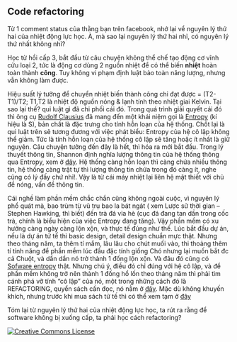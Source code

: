 ## Code refactoring

Từ 1 comment status của thằng bạn trên facebook, nhớ lại về nguyên lý thứ hai của nhiệt động lực học. À, mà sao lại nguyên lý thứ hai nhỉ, có nguyên lý thứ nhất không nhỉ?

Học từ hồi cấp 3, bắt đầu từ câu chuyện không thể chế tạo động cơ vĩnh cửu loại 2, tức là động cơ dùng 2 nguồn nhiệt để có thể biến **nhiệt** hoàn toàn thành **công**. Tuy không vi phạm định luật bảo toàn năng lượng, nhưng vẫn không làm được.

Hiệu suất lý tưởng để chuyển nhiệt biến thành công chỉ đạt được = (T2- T1)/T2; T1,T2 là nhiệt độ nguồn nóng & lạnh tính theo nhiệt giai Kelvin.
Tại sao lại thế? qui luật gì đã chi phối cái đó. Trong quá trình giải quyết cái đó thì ông cụ [Rudolf Clausius](https://vi.wikipedia.org/wiki/Rudolf_Clausius) đã mang đến một khái niệm gọi là [Entropy](https://vi.wikipedia.org/wiki/Entropy) (kí hiệu là S), bản chất là đặc trưng cho tính hỗn loạn của hệ thống. Chốt lại là qui luật trên sẽ tương đương với việc phát biểu: Entropy của hệ cô lập không thể giảm. Tức là tính hỗn loạn của hệ thống cô lập sẽ tăng hoặc ít nhất là giữ nguyên.
Câu chuyện tưởng đến đây là hết, thì hóa ra mới bắt đầu. Trong lý thuyết thông tin, Shannon định nghĩa lượng thông tin của hệ thống thông qua Entropy, xem ở [đây](https://en.wikipedia.org/wiki/Entropy_(information_theory)). Hệ thống càng hỗn loạn thì càng chứa nhiều thông tin, hệ thống càng trật tự thì lượng thông tin chứa trong đó càng ít, nghe cũng có lý đấy chứ nhỉ!. Vậy là từ cái máy nhiệt lại liên hệ mật thiết với chủ đề nóng, vấn đề thông tin.

Cái nghề làm phần mềm chắc chắn cũng không ngoài cuộc, vì nguyên lý phổ quát mà, bao trùm từ vũ trụ bao la bát ngát ( xem Lược sử thời gian – Stephen Hawking, thì biết) đến trà đá vỉa hè (cục đá đang tan dần trong cốc trà, chính là biểu hiện của việc Entropy đang tăng). Vậy phần mềm có xu hướng càng ngày càng lộn xộn, và thực tế đúng như thế. Lúc bắt đầu dự án, nếu là dự án tử tế thì basic design, detail design chuẩn mực thật. Nhưng theo tháng năm, ta thêm tí mắm, lâu lâu cho chút muối vào, thi thoảng thêm tí tính năng để phần mềm lúc đầu đặc tính giống Chó nhưng lại muốn bắt đc cả Chuột, và dần dần nó trở thành 1 đống lộn xộn. Và đâu đó cũng có [Sofware entropy](https://en.wikipedia.org/wiki/Software_entropy) thật.
Nhưng chú ý, điều đó chỉ đúng với hệ cô lập, và để phần mềm không trở nên thành 1 đống hổ lốn theo tháng năm thì phải tìm cánh phá vỡ tính “cô lập” của nó, một trong những cách đó là REFACTORING, quyển sách cần đọc, nó nằm ở [đây](https://www.amazon.com/Refactoring-Improving-Design-Existing-Code/dp/0201485672/ref=mt_hardcover?_encoding=UTF8&me=).  Mặc dù  không khuyến khích, nhưng trước khi mua sách tử tế thì có thể xem tạm ở [đây](https://www.csie.ntu.edu.tw/~r95004/Refactoring_improving_the_design_of_existing_code.pdf)

Tóm lại từ nguyên lý thứ hai của nhiệt động lực học, ta rút ra rằng để software không bị xuống cấp, ta phải học cách refactoring?

<a rel="license" href="http://creativecommons.org/licenses/by-nc-nd/4.0/"><img alt="Creative Commons License" style="border-width:0" src="https://i.creativecommons.org/l/by-nc-nd/4.0/80x15.png" />